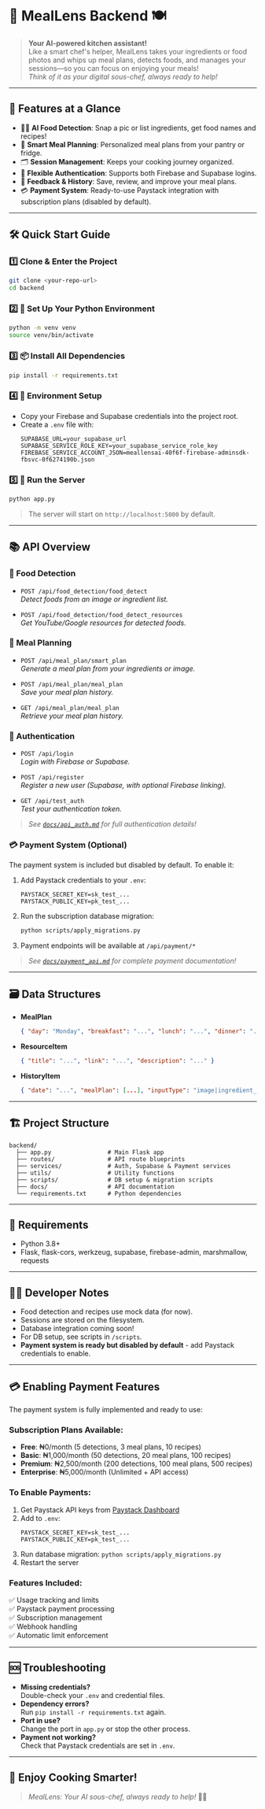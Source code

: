 # 🥗 MealLens Backend 🍽️

> **Your AI-powered kitchen assistant!**  
> Like a smart chef's helper, MealLens takes your ingredients or food photos and whips up meal plans, detects foods, and manages your sessions—so you can focus on enjoying your meals!  
> _Think of it as your digital sous-chef, always ready to help!_

---

## 🚀 Features at a Glance

- 🧑‍🍳 **AI Food Detection**: Snap a pic or list ingredients, get food names and recipes!
- 📅 **Smart Meal Planning**: Personalized meal plans from your pantry or fridge.
- 🗂️ **Session Management**: Keeps your cooking journey organized.
- 🔐 **Flexible Authentication**: Supports both Firebase and Supabase logins.
- 📝 **Feedback & History**: Save, review, and improve your meal plans.
- 💳 **Payment System**: Ready-to-use Paystack integration with subscription plans (disabled by default).

---

## 🛠️ Quick Start Guide

### 1️⃣ Clone & Enter the Project

```bash
git clone <your-repo-url>
cd backend
```

### 2️⃣ 🐍 Set Up Your Python Environment

```bash
python -m venv venv
source venv/bin/activate
```

### 3️⃣ 📦 Install All Dependencies

```bash
pip install -r requirements.txt
```

### 4️⃣ 🔑 Environment Setup

- Copy your Firebase and Supabase credentials into the project root.
- Create a `.env` file with:
  ```
  SUPABASE_URL=your_supabase_url
  SUPABASE_SERVICE_ROLE_KEY=your_supabase_service_role_key
  FIREBASE_SERVICE_ACCOUNT_JSON=meallensai-40f6f-firebase-adminsdk-fbsvc-0f6274190b.json
  ```

### 5️⃣ 🏁 Run the Server

```bash
python app.py
```
> The server will start on `http://localhost:5000` by default.

---

## 📚 API Overview

### 🥘 Food Detection

- `POST /api/food_detection/food_detect`  
  _Detect foods from an image or ingredient list._

- `POST /api/food_detection/food_detect_resources`  
  _Get YouTube/Google resources for detected foods._

### 📅 Meal Planning

- `POST /api/meal_plan/smart_plan`  
  _Generate a meal plan from your ingredients or image._

- `POST /api/meal_plan/meal_plan`  
  _Save your meal plan history._

- `GET /api/meal_plan/meal_plan`  
  _Retrieve your meal plan history._

### 🔐 Authentication

- `POST /api/login`  
  _Login with Firebase or Supabase._

- `POST /api/register`  
  _Register a new user (Supabase, with optional Firebase linking)._

- `GET /api/test_auth`  
  _Test your authentication token._

> _See [`docs/api_auth.md`](docs/api_auth.md) for full authentication details!_

### 💳 Payment System (Optional)

The payment system is included but disabled by default. To enable it:

1. Add Paystack credentials to your `.env`:
   ```
   PAYSTACK_SECRET_KEY=sk_test_...
   PAYSTACK_PUBLIC_KEY=pk_test_...
   ```

2. Run the subscription database migration:
   ```bash
   python scripts/apply_migrations.py
   ```

3. Payment endpoints will be available at `/api/payment/*`

> _See [`docs/payment_api.md`](docs/payment_api.md) for complete payment documentation!_

---

## 🗃️ Data Structures

- **MealPlan**
  ```json
  { "day": "Monday", "breakfast": "...", "lunch": "...", "dinner": "...", "snack": "..." }
  ```
- **ResourceItem**
  ```json
  { "title": "...", "link": "...", "description": "..." }
  ```
- **HistoryItem**
  ```json
  { "date": "...", "mealPlan": [...], "inputType": "image|ingredient_list", "ingredients": "..." }
  ```

---

## 🏗️ Project Structure

```
backend/
  ├── app.py                # Main Flask app
  ├── routes/               # API route blueprints
  ├── services/             # Auth, Supabase & Payment services
  ├── utils/                # Utility functions
  ├── scripts/              # DB setup & migration scripts
  ├── docs/                 # API documentation
  └── requirements.txt      # Python dependencies
```

---

## 🧩 Requirements

- Python 3.8+
- Flask, flask-cors, werkzeug, supabase, firebase-admin, marshmallow, requests

---

## 🧑‍💻 Developer Notes

- Food detection and recipes use mock data (for now).
- Sessions are stored on the filesystem.
- Database integration coming soon!
- For DB setup, see scripts in `/scripts`.
- **Payment system is ready but disabled by default** - add Paystack credentials to enable.

---

## 💳 Enabling Payment Features

The payment system is fully implemented and ready to use:

### **Subscription Plans Available:**
- **Free**: ₦0/month (5 detections, 3 meal plans, 10 recipes)
- **Basic**: ₦1,000/month (50 detections, 20 meal plans, 100 recipes)
- **Premium**: ₦2,500/month (200 detections, 100 meal plans, 500 recipes)
- **Enterprise**: ₦5,000/month (Unlimited + API access)

### **To Enable Payments:**
1. Get Paystack API keys from [Paystack Dashboard](https://dashboard.paystack.com)
2. Add to `.env`:
   ```
   PAYSTACK_SECRET_KEY=sk_test_...
   PAYSTACK_PUBLIC_KEY=pk_test_...
   ```
3. Run database migration: `python scripts/apply_migrations.py`
4. Restart the server

### **Features Included:**
✅ Usage tracking and limits  
✅ Paystack payment processing  
✅ Subscription management  
✅ Webhook handling  
✅ Automatic limit enforcement  

---

## 🆘 Troubleshooting

- **Missing credentials?**  
  Double-check your `.env` and credential files.
- **Dependency errors?**  
  Run `pip install -r requirements.txt` again.
- **Port in use?**  
  Change the port in `app.py` or stop the other process.
- **Payment not working?**  
  Check that Paystack credentials are set in `.env`.

---

## 🌈 Enjoy Cooking Smarter!  
> _MealLens: Your AI sous-chef, always ready to help!_ 🍳🤖
